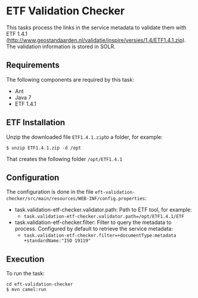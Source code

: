 # ETF Validation Checker

This tasks process the links in the service metadata to validate them with ETF 1.4.1 (http://www.geostandaarden.nl/validatie/inspire/versies/1.4/ETF1.4.1.zip). The validation information is stored in SOLR.

## Requirements
The following components are required by this task:
* Ant
* Java 7
* ETF 1.4.1

## ETF Installation
Unzip the downloaded file `ETF1.4.1.zip`to a folder, for example:
```
$ unzip ETF1.4.1.zip -d /opt
```
That creates the following folder `/opt/ETF1.4.1`

## Configuration
The configuration is done in the file `eft-validation-checker/src/main/resources/WEB-INF/config.properties`:

* task.validation-etf-checker.validator.path: Path to ETF tool, for example:
    * `task.validation-etf-checker.validator.path=/opt/ETF1.4.1/ETF`
* task.validation-etf-checker.filter: Filter to query the metadata to process. Configured by default to retrieve the service metadata:
    * `task.validation-etf-checker.filter=+documentType:metadata +standardName:"ISO 19119"`

## Execution
To run the task:
```
cd eft-validation-checker
$ mvn camel:run
```